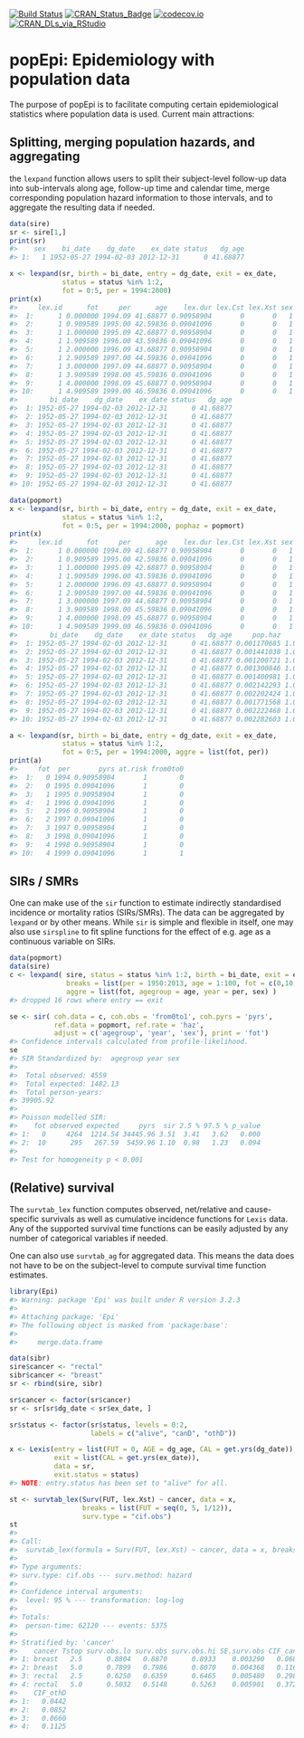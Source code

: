 [![Build Status](https://travis-ci.org/WetRobot/popEpi.png?branch=master)](https://travis-ci.org/WetRobot/popEpi) [![CRAN\_Status\_Badge](http://www.r-pkg.org/badges/version/popEpi)](http://cran.r-project.org/package=popEpi) [![codecov.io](http://codecov.io/github/WetRobot/popEpi/coverage.svg?branch=master)](http://codecov.io/github/WetRobot/popEpi?branch=master) [![CRAN\_DLs\_via\_RStudio](http://cranlogs.r-pkg.org/badges/popEpi)](http://cran.rstudio.com/web/packages/popEpi/index.html)

popEpi: Epidemiology with population data
=========================================

The purpose of popEpi is to facilitate computing certain epidemiological statistics where population data is used. Current main attractions:

Splitting, merging population hazards, and aggregating
------------------------------------------------------

the `lexpand` function allows users to split their subject-level follow-up data into sub-intervals along age, follow-up time and calendar time, merge corresponding population hazard information to those intervals, and to aggregate the resulting data if needed.

``` r
data(sire)
sr <- sire[1,]
print(sr)
#>    sex    bi_date    dg_date    ex_date status   dg_age
#> 1:   1 1952-05-27 1994-02-03 2012-12-31      0 41.68877
```

``` r
x <- lexpand(sr, birth = bi_date, entry = dg_date, exit = ex_date,
             status = status %in% 1:2, 
             fot = 0:5, per = 1994:2000)
print(x)
#>     lex.id      fot     per      age    lex.dur lex.Cst lex.Xst sex
#>  1:      1 0.000000 1994.09 41.68877 0.90958904       0       0   1
#>  2:      1 0.909589 1995.00 42.59836 0.09041096       0       0   1
#>  3:      1 1.000000 1995.09 42.68877 0.90958904       0       0   1
#>  4:      1 1.909589 1996.00 43.59836 0.09041096       0       0   1
#>  5:      1 2.000000 1996.09 43.68877 0.90958904       0       0   1
#>  6:      1 2.909589 1997.00 44.59836 0.09041096       0       0   1
#>  7:      1 3.000000 1997.09 44.68877 0.90958904       0       0   1
#>  8:      1 3.909589 1998.00 45.59836 0.09041096       0       0   1
#>  9:      1 4.000000 1998.09 45.68877 0.90958904       0       0   1
#> 10:      1 4.909589 1999.00 46.59836 0.09041096       0       0   1
#>        bi_date    dg_date    ex_date status   dg_age
#>  1: 1952-05-27 1994-02-03 2012-12-31      0 41.68877
#>  2: 1952-05-27 1994-02-03 2012-12-31      0 41.68877
#>  3: 1952-05-27 1994-02-03 2012-12-31      0 41.68877
#>  4: 1952-05-27 1994-02-03 2012-12-31      0 41.68877
#>  5: 1952-05-27 1994-02-03 2012-12-31      0 41.68877
#>  6: 1952-05-27 1994-02-03 2012-12-31      0 41.68877
#>  7: 1952-05-27 1994-02-03 2012-12-31      0 41.68877
#>  8: 1952-05-27 1994-02-03 2012-12-31      0 41.68877
#>  9: 1952-05-27 1994-02-03 2012-12-31      0 41.68877
#> 10: 1952-05-27 1994-02-03 2012-12-31      0 41.68877
```

``` r
data(popmort)
x <- lexpand(sr, birth = bi_date, entry = dg_date, exit = ex_date,
             status = status %in% 1:2, 
             fot = 0:5, per = 1994:2000, pophaz = popmort)
print(x)
#>     lex.id      fot     per      age    lex.dur lex.Cst lex.Xst sex
#>  1:      1 0.000000 1994.09 41.68877 0.90958904       0       0   1
#>  2:      1 0.909589 1995.00 42.59836 0.09041096       0       0   1
#>  3:      1 1.000000 1995.09 42.68877 0.90958904       0       0   1
#>  4:      1 1.909589 1996.00 43.59836 0.09041096       0       0   1
#>  5:      1 2.000000 1996.09 43.68877 0.90958904       0       0   1
#>  6:      1 2.909589 1997.00 44.59836 0.09041096       0       0   1
#>  7:      1 3.000000 1997.09 44.68877 0.90958904       0       0   1
#>  8:      1 3.909589 1998.00 45.59836 0.09041096       0       0   1
#>  9:      1 4.000000 1998.09 45.68877 0.90958904       0       0   1
#> 10:      1 4.909589 1999.00 46.59836 0.09041096       0       0   1
#>        bi_date    dg_date    ex_date status   dg_age     pop.haz       pp
#>  1: 1952-05-27 1994-02-03 2012-12-31      0 41.68877 0.001170685 1.000651
#>  2: 1952-05-27 1994-02-03 2012-12-31      0 41.68877 0.001441038 1.000651
#>  3: 1952-05-27 1994-02-03 2012-12-31      0 41.68877 0.001200721 1.001856
#>  4: 1952-05-27 1994-02-03 2012-12-31      0 41.68877 0.001300846 1.001856
#>  5: 1952-05-27 1994-02-03 2012-12-31      0 41.68877 0.001400981 1.003207
#>  6: 1952-05-27 1994-02-03 2012-12-31      0 41.68877 0.002142293 1.003207
#>  7: 1952-05-27 1994-02-03 2012-12-31      0 41.68877 0.002202424 1.005067
#>  8: 1952-05-27 1994-02-03 2012-12-31      0 41.68877 0.001771568 1.005067
#>  9: 1952-05-27 1994-02-03 2012-12-31      0 41.68877 0.002222468 1.007277
#> 10: 1952-05-27 1994-02-03 2012-12-31      0 41.68877 0.002282603 1.007277
```

``` r
a <- lexpand(sr, birth = bi_date, entry = dg_date, exit = ex_date,
             status = status %in% 1:2,
             fot = 0:5, per = 1994:2000, aggre = list(fot, per))
print(a)
#>     fot  per       pyrs at.risk from0to0
#>  1:   0 1994 0.90958904       1        0
#>  2:   0 1995 0.09041096       1        0
#>  3:   1 1995 0.90958904       1        0
#>  4:   1 1996 0.09041096       1        0
#>  5:   2 1996 0.90958904       1        0
#>  6:   2 1997 0.09041096       1        0
#>  7:   3 1997 0.90958904       1        0
#>  8:   3 1998 0.09041096       1        0
#>  9:   4 1998 0.90958904       1        0
#> 10:   4 1999 0.09041096       1        1
```

SIRs / SMRs
-----------

One can make use of the `sir` function to estimate indirectly standardised incidence or mortality ratios (SIRs/SMRs). The data can be aggregated by `lexpand` or by other means. While `sir` is simple and flexible in itself, one may also use `sirspline` to fit spline functions for the effect of e.g. age as a continuous variable on SIRs.

``` r
data(popmort)
data(sire)
c <- lexpand( sire, status = status %in% 1:2, birth = bi_date, exit = ex_date, entry = dg_date,
              breaks = list(per = 1950:2013, age = 1:100, fot = c(0,10,20,Inf)), 
              aggre = list(fot, agegroup = age, year = per, sex) )
#> dropped 16 rows where entry == exit

se <- sir( coh.data = c, coh.obs = 'from0to1', coh.pyrs = 'pyrs', 
           ref.data = popmort, ref.rate = 'haz', 
           adjust = c('agegroup', 'year', 'sex'), print = 'fot')
#> Confidence intervals calculated from profile-likelihood.
se
#> SIR Standardized by:  agegroup year sex
#> 
#>  Total observed: 4559 
#>  Total expected: 1482.13 
#>  Total person-years: 
#> 39905.92 
#> 
#> Poisson modelled SIR: 
#>    fot observed expected     pyrs  sir 2.5 % 97.5 % p_value
#> 1:   0     4264  1214.54 34445.96 3.51  3.41   3.62   0.000
#> 2:  10      295   267.59  5459.96 1.10  0.98   1.23   0.094
#> 
#> Test for homogeneity p < 0.001
```

(Relative) survival
-------------------

The `survtab_lex` function computes observed, net/relative and cause-specific survivals as well as cumulative incidence functions for `Lexis` data. Any of the supported survival time functions can be easily adjusted by any number of categorical variables if needed.

One can also use `survtab_ag` for aggregated data. This means the data does not have to be on the subject-level to compute survival time function estimates.

``` r
library(Epi)
#> Warning: package 'Epi' was built under R version 3.2.3
#> 
#> Attaching package: 'Epi'
#> The following object is masked from 'package:base':
#> 
#>     merge.data.frame

data(sibr)
sire$cancer <- "rectal"
sibr$cancer <- "breast"
sr <- rbind(sire, sibr)

sr$cancer <- factor(sr$cancer)
sr <- sr[sr$dg_date < sr$ex_date, ]

sr$status <- factor(sr$status, levels = 0:2, 
                    labels = c("alive", "canD", "othD"))

x <- Lexis(entry = list(FUT = 0, AGE = dg_age, CAL = get.yrs(dg_date)), 
           exit = list(CAL = get.yrs(ex_date)), 
           data = sr,
           exit.status = status)
#> NOTE: entry.status has been set to "alive" for all.

st <- survtab_lex(Surv(FUT, lex.Xst) ~ cancer, data = x,
                  breaks = list(FUT = seq(0, 5, 1/12)),
                  surv.type = "cif.obs")
st
#> 
#> Call: 
#>  survtab_lex(formula = Surv(FUT, lex.Xst) ~ cancer, data = x, breaks = list(FUT = seq(0, 5, 1/12)), surv.type = "cif.obs") 
#> 
#> Type arguments: 
#> surv.type: cif.obs --- surv.method: hazard
#>  
#> Confidence interval arguments: 
#>  level: 95 % --- transformation: log-log
#>  
#> Totals: 
#>  person-time: 62120 --- events: 5375
#>  
#> Stratified by: 'cancer'
#>    cancer Tstop surv.obs.lo surv.obs surv.obs.hi SE.surv.obs CIF_canD
#> 1: breast   2.5      0.8804   0.8870      0.8933    0.003290   0.0687
#> 2: breast   5.0      0.7899   0.7986      0.8070    0.004368   0.1162
#> 3: rectal   2.5      0.6250   0.6359      0.6465    0.005480   0.2981
#> 4: rectal   5.0      0.5032   0.5148      0.5263    0.005901   0.3727
#>    CIF_othD
#> 1:   0.0442
#> 2:   0.0852
#> 3:   0.0660
#> 4:   0.1125
```
